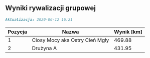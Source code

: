 ## Wyniki rywalizacji grupowej

```markdown
Aktualizacja: 2020-06-12 16:21
```

Pozycja | Nazwa | Wynik [km] |
------------ | -------------  | -------------
 1 |Ciosy Mocy aka Ostry Cień Mgły | 469.88 
 2 |Drużyna A | 431.95